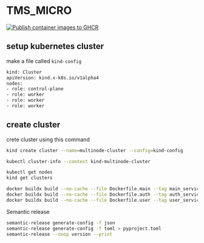 # TMS_MICRO

[![Publish container images to GHCR](https://github.com/extinctCoder/tms_micro/actions/workflows/build_image.yml/badge.svg)](https://github.com/extinctCoder/tms_micro/actions/workflows/build_image.yml)

## setup kubernetes cluster

make a file called `kind-config`

```sh
kind: Cluster
apiVersion: kind.x-k8s.io/v1alpha4
nodes:
- role: control-plane
- role: worker
- role: worker
- role: worker
```

## create cluster

crete cluster using this command

```sh
kind create cluster --name=multinode-cluster --config=kind-config
```

```sh
kubectl cluster-info --context kind-multinode-cluster
```

```sh
kubectl get nodes
kind get clusters
```

<!-- https://www.youtube.com/watch?v=DfmxNzbGPzY -->
<!-- https://www.youtube.com/watch?v=s_o8dwzRlu4 -->

```sh
docker buildx build --no-cache --file Dockerfile.main --tag main_service:latest .
docker buildx build --no-cache --file Dockerfile.auth --tag auth_service:latest .
docker buildx build --no-cache --file Dockerfile.user --tag user_service:latest .
```

Semantic release

```sh
semantic-release generate-config -f json
semantic-release generate-config -f toml > pyproject.toml
semantic-release --noop version --print
```
